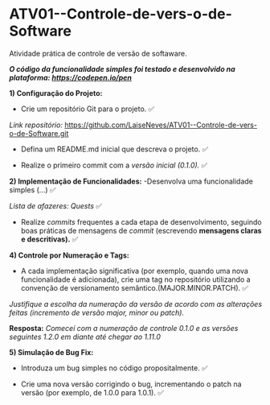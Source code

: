 # ATV01--Controle-de-vers-o-de-Software
Atividade prática de controle de versão de softaware.

***O código da funcionalidade simples foi testado e desenvolvido na plataforma: https://codepen.io/pen***



**1) Configuração do Projeto:**

- Crie um repositório Git para o projeto. ✅ 

*Link repositório:* https://github.com/LaiseNeves/ATV01--Controle-de-vers-o-de-Software.git 

- Defina um README.md inicial que descreva o projeto. ✅ 

- Realize o primeiro commit com a *versão inicial (0.1.0).*  ✅


**2) Implementação de Funcionalidades:**
-Desenvolva uma funcionalidade simples (...)  ✅

*Lista de afazeres: Quests*  ✅

- Realize *commits* frequentes a cada etapa de desenvolvimento, seguindo boas práticas de mensagens de *commit* (escrevendo **mensagens claras e descritivas).** ✅

**4) Controle por Numeração e Tags:**

- A cada implementação significativa (por exemplo, quando uma nova funcionalidade é adicionada), crie uma tag no repositório utilizando a convenção de versionamento semântico.(MAJOR.MINOR.PATCH).  ✅

*Justifique a escolha da numeração da versão de acordo com as alterações feitas (incremento de versão major, minor ou patch).* 

**Resposta:** *Comecei com a numeração de controle 0.1.0 e as versões seguintes 1.2.0 em diante até chegar ao 1.11.0* 



**5) Simulação de Bug Fix:**

- Introduza um bug simples no código propositalmente.  ✅ 
  
- Crie uma nova versão corrigindo o bug, incrementando o patch na versão (por exemplo, de 1.0.0 para 1.0.1). ✅ 



